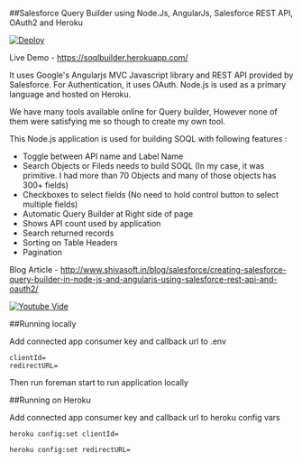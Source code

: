 ##Salesforce Query Builder using Node.Js, AngularJs, Salesforce REST API, OAuth2 and Heroku

[![Deploy](https://www.herokucdn.com/deploy/button.png)](https://heroku.com/deploy) 

Live Demo - https://soqlbuilder.herokuapp.com/
 


It uses Google's Angularjs MVC Javascript library and REST API provided by Salesforce. For Authentication, it uses OAuth. Node.js is used as a primary language and hosted on Heroku.

We have many tools available online for Query builder, However none of them were satisfying me so though to create my own tool.

This Node.js application is used for building SOQL with following features :

- Toggle between API name and Label Name
- Search Objects or Fileds needs to build SOQL (In my case, it was primitive. I had more than 70 Objects and many of those objects has 300+ fields)
- Checkboxes to select fields (No need to hold control button to select multiple fields)
- Automatic Query Builder at Right side of page
- Shows API count used by application
- Search returned records
- Sorting on Table Headers
- Pagination
 

Blog Article - http://www.shivasoft.in/blog/salesforce/creating-salesforce-query-builder-in-node-js-and-angularjs-using-salesforce-rest-api-and-oauth2/

[![Youtube Vide](http://img.youtube.com/vi/Y_-MGYDWNuc/0.jpg)](http://www.youtube.com/watch?v=Y_-MGYDWNuc)

##Running locally

Add connected app consumer key and callback url to .env

```
clientId=
redirectURL=
```

Then run foreman start to run application locally

##Running on Heroku

Add connected app consumer key and callback url to heroku config vars

```
heroku config:set clientId=
```
```
heroku config:set redirectURL=
```





